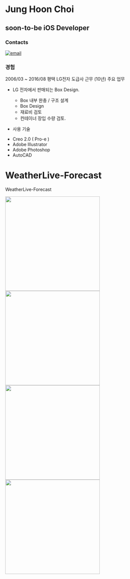 # Jung Hoon Choi
## soon-to-be iOS Developer

### Contacts
[![email](https://img.shields.io/badge/email-Junghoon-00059f.svg)](mailto:coolmint.swift@gmail.com)

### 경험
2006/03 ~ 2016/08 평택 LG전자 도급사 근무 (10년)
주요 업무
- LG 전자에서 판매되는 Box Design. 
  + Box 내부 완충 / 구조 설계 
  + Box Design
  + 재료비 검토
  + 컨테이너 장입 수량 검토.

- 사용 기술
 + Creo 2.0 ( Pro-e )
 + Adobe Illustrator
 + Adobe Photoshop
 + AutoCAD 



# WeatherLive-Forecast
WeatherLive-Forecast


<a href="url"><img src="https://cloud.githubusercontent.com/assets/7751242/20178621/677c99e4-a795-11e6-9df2-dc8b6e791914.jpg" align="WeatherLive-Forecast Screen Shot" height="300"></a>
<a href="url"><img src="https://cloud.githubusercontent.com/assets/7751242/20178866/81daeaf6-a796-11e6-9021-6e07cbaea00b.jpg" align="WeatherLive-Forecast Screen Shot" height="300"></a>
<a href="url"><img src="https://cloud.githubusercontent.com/assets/7751242/20178869/84b53c4a-a796-11e6-94cb-d78ac027cf45.jpg" align="WeatherLive-Forecast Screen Shot" height="300"></a>
<a href="url"><img src="https://cloud.githubusercontent.com/assets/7751242/20178874/8626e466-a796-11e6-8646-d515196a8ff9.jpg" align="WeatherLive-Forecast Screen Shot" height="300"></a>



